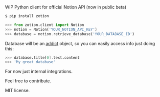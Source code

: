 WIP Python client for official Notion API (now in public beta)

```bash
$ pip install zotion
```

```python
>>> from zotion.client import Notion
>>> notion = Notion('YOUR_NOTION_API_KEY')
>>> database = notion.retrieve_database('YOUR_DATABASE_ID')
```

Database will be an [addict](https://github.com/mewwts/addict) object, so you can easily access info just doing this:

```python
>>> database.title[0].text.content
>>> 'My great database'
```

For now just internal integrations.

Feel free to contribute.

MIT license.
